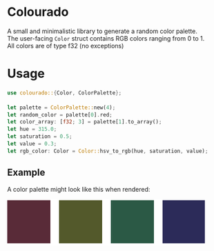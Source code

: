 # Colourado  

A small and minimalistic library to generate a random color palette.  
The user-facing `Color` struct contains RGB colors ranging from 0 to 1.  
All colors are of type f32 (no exceptions)  

# Usage

```rust
use colourado::{Color, ColorPalette};

let palette = ColorPalette::new(4);
let random_color = palette[0].red;
let color_array: [f32; 3] = palette[1].to_array();
let hue = 315.0;
let saturation = 0.5;
let value = 0.3;
let rgb_color: Color = Color::hsv_to_rgb(hue, saturation, value);
```

## Example  

A color palette might look like this when rendered:  

![Example image](https://raw.githubusercontent.com/BrandtM/colourado/master/examples/example.png)  

